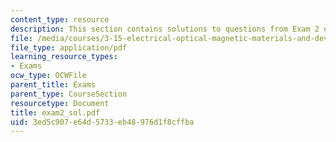 ```yaml
---
content_type: resource
description: This section contains solutions to questions from Exam 2 of the course.
file: /media/courses/3-15-electrical-optical-magnetic-materials-and-devices-fall-2006/3ed5c907e64d5733eb48976d1f8cffba_exam2_sol.pdf
file_type: application/pdf
learning_resource_types:
- Exams
ocw_type: OCWFile
parent_title: Exams
parent_type: CourseSection
resourcetype: Document
title: exam2_sol.pdf
uid: 3ed5c907-e64d-5733-eb48-976d1f8cffba
---
```

